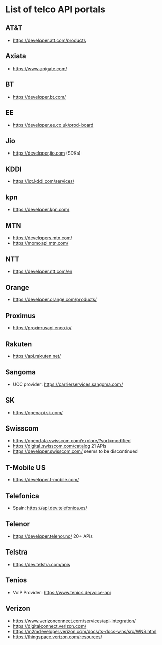 # List of telco API portals

## AT&T
- https://developer.att.com/products

## Axiata
- https://www.apigate.com/

## BT
- https://developer.bt.com/

## EE
- https://developer.ee.co.uk/prod-board

## Jio
- https://developer.jio.com (SDKs)

## KDDI
- https://iot.kddi.com/services/

## kpn
- https://developer.kpn.com/

## MTN
- https://developers.mtn.com/
- https://momoapi.mtn.com/

## NTT
- https://developer.ntt.com/en

## Orange
- https://developer.orange.com/products/

## Proximus
- https://proximusapi.enco.io/

## Rakuten
- https://api.rakuten.net/

## Sangoma
- UCC provider: https://carrierservices.sangoma.com/

## SK
- https://openapi.sk.com/

## Swisscom
- https://opendata.swisscom.com/explore/?sort=modified
- https://digital.swisscom.com/catalog 21 APIs
- https://developer.swisscom.com/ seems to be discontinued

## T-Mobile US
- https://developer.t-mobile.com/

## Telefonica
- Spain: https://api.dev.telefonica.es/

## Telenor
- https://developer.telenor.no/ 20+ APIs

## Telstra
- https://dev.telstra.com/apis

## Tenios
- VoIP Provider: https://www.tenios.de/voice-api

## Verizon
- https://www.verizonconnect.com/services/api-integration/
- https://digitalconnect.verizon.com/
- https://m2mdeveloper.verizon.com/docs/ts-docs-wns/src/WNS.html
- https://thingspace.verizon.com/resources/
